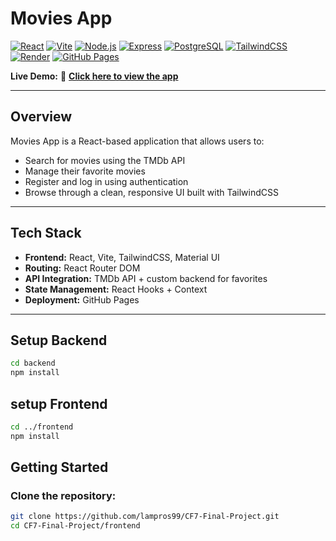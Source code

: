 # Movies App

[![React](https://img.shields.io/badge/Frontend-React-blue?logo=react)](https://react.dev/)
[![Vite](https://img.shields.io/badge/Bundler-Vite-orange?logo=vite)](https://vitejs.dev/)
[![Node.js](https://img.shields.io/badge/Backend-Node.js-green?logo=node.js)](https://nodejs.org/)
[![Express](https://img.shields.io/badge/Framework-Express-black?logo=express)](https://expressjs.com/)
[![PostgreSQL](https://img.shields.io/badge/Database-PostgreSQL-blue?logo=postgresql)](https://www.postgresql.org/)
[![TailwindCSS](https://img.shields.io/badge/Styling-TailwindCSS-teal?logo=tailwindcss)](https://tailwindcss.com/)
[![Render](https://img.shields.io/badge/Backend%20Hosting-Render-purple?logo=render)](https://render.com/)
[![GitHub Pages](https://img.shields.io/badge/Frontend%20Hosting-GitHub%20Pages-black?logo=github)](https://lampros99.github.io/CF7-Final-Project)



 **Live Demo:** 
 🔗 **[Click here to view the app](https://lampros99.github.io/Movies-App/)**

---

## Overview
Movies App is a React-based application that allows users to:
- Search for movies using the TMDb API
- Manage their favorite movies
- Register and log in using authentication
- Browse through a clean, responsive UI built with TailwindCSS

---

##  Tech Stack
- **Frontend:** React, Vite, TailwindCSS, Material UI
- **Routing:** React Router DOM
- **API Integration:** TMDb API + custom backend for favorites
- **State Management:** React Hooks + Context
- **Deployment:** GitHub Pages

---
## Setup Backend 
```bash
cd backend
npm install
```
## setup Frontend
```bash
cd ../frontend
npm install
```

##  Getting Started

### Clone the repository:
```bash
git clone https://github.com/lampros99/CF7-Final-Project.git
cd CF7-Final-Project/frontend

